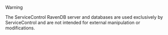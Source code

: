 > [!WARNING]
> The ServiceControl RavenDB server and databases are used exclusively by ServiceControl and are not intended for external manipulation or modifications.